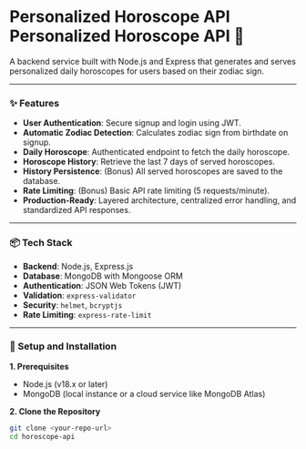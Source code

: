 #  Personalized Horoscope API  Personalized Horoscope API 🌟

A backend service built with Node.js and Express that generates and serves personalized daily horoscopes for users based on their zodiac sign.

---

### ✨ Features

-   **User Authentication**: Secure signup and login using JWT.
-   **Automatic Zodiac Detection**: Calculates zodiac sign from birthdate on signup.
-   **Daily Horoscope**: Authenticated endpoint to fetch the daily horoscope.
-   **Horoscope History**: Retrieve the last 7 days of served horoscopes.
-   **History Persistence**: (Bonus) All served horoscopes are saved to the database.
-   **Rate Limiting**: (Bonus) Basic API rate limiting (5 requests/minute).
-   **Production-Ready**: Layered architecture, centralized error handling, and standardized API responses.

---

### 📦 Tech Stack

-   **Backend**: Node.js, Express.js
-   **Database**: MongoDB with Mongoose ORM
-   **Authentication**: JSON Web Tokens (JWT)
-   **Validation**: `express-validator`
-   **Security**: `helmet`, `bcryptjs`
-   **Rate Limiting**: `express-rate-limit`

---

### 🚀 Setup and Installation

**1. Prerequisites**
-   Node.js (v18.x or later)
-   MongoDB (local instance or a cloud service like MongoDB Atlas)

**2. Clone the Repository**
```bash
git clone <your-repo-url>
cd horoscope-api

